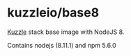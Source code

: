 # kuzzleio/base8

[Kuzzle](https://github.com/kuzzleio/kuzzle) stack base image with NodeJS 8.

Contains nodejs (8.11.1) and npm 5.6.0
